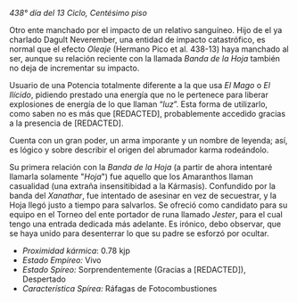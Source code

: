 *438° día del 13 Ciclo, Centésimo piso*

Otro ente manchado por el impacto de un relativo sanguíneo. Hijo de el ya charlado Dagult Neverember, una entidad de impacto catastrófico, es normal que el efecto *Oleaje* (Hermano Pico et al. 438-13) haya manchado al ser, aunque su relación reciente con la llamada *Banda de la Hoja* también no deja de incrementar su impacto.

Usuario de una Potencia totalmente diferente a la que usa *El Mago* o *El Ilícido*, pidiendo prestado una energía que no le pertenece para liberar explosiones de energía de lo que llaman “*luz*”. Esta forma de utilizarlo, como saben no es más que [REDACTED],  probablemente accedido gracias a la presencia de [REDACTED].

Cuenta con un gran poder, un arma imporante y un nombre de leyenda; así, es lógico y sobre describir el origen del abrumador karma rodeándolo.

Su primera relación con la *Banda de la Hoja* (a partir de ahora intentaré llamarla solamente "*Hoja*") fue aquello que los Amaranthos llaman casualidad (una extraña insensitibidad a la Kármasis). Confundido por la banda del *Xanathar*, fue intentado de asesinar en vez de secuestrar, y la Hoja llegó justo a tiempo para salvarlos. Se ofreció como candidato para su equipo en el Torneo del ente portador de runa llamado *Jester*, para el cual tengo una entrada dedicada más adelante. Es irónico, debo observar, que se haya unido para desenterrar lo que su padre se esforzó por ocultar.

- *Proximidad kármica*: 0.78 kjp
- *Estado Empíreo:* Vivo
- *Estado Spíreo:* Sorprendentemente (Gracias a [REDACTED]), Despertado
- *Característica Spírea:* Ráfagas de Fotocombustiones
